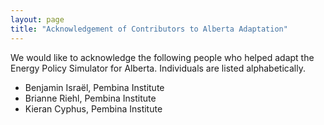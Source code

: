 ```yaml
---
layout: page
title: "Acknowledgement of Contributors to Alberta Adaptation"
---
```


We would like to acknowledge the following people who helped adapt the Energy Policy Simulator for Alberta.  Individuals are listed alphabetically.

* Benjamin Israël, Pembina Institute
* Brianne Riehl, Pembina Institute
* Kieran Cyphus, Pembina Institute